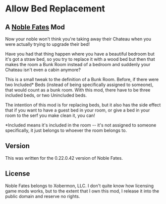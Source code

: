 # Allow Bed Replacement

## A [Noble Fates](https://noblefates.com) Mod

Now your noble won't think you're taking away their Chateau when you were
actually trying to upgrade their bed!

Have you had that thing happen where you have a beautiful bedroom but it's got
a straw bed, so you try to replace it with a wood bed but then that makes the
room a Bunk Room instead of a bedroom and suddenly your Chateau isn't even a
cabin anymore?

This is a small tweak to the definition of a Bunk Room. Before, if there were
two Included* Beds (instead of being specifically assigned to
someone), that would count as a bunk room. With this mod, there have to be
three included beds, or two Unincluded beds.

The intention of this mod is for replacing beds, but it also has the side
effect that if you want to have a guest bed in your room, or give a bed in your
room to the serf you make clean it, you can!

*Included means it's included in the room -- it's not assigned to someone specifically, it just belongs to whoever the room belongs to.

## Version
This was written for the 0.22.0.42 version of Noble Fates.

## License
Noble Fates belongs to Xobermon, LLC. I don't quite know how licensing game
mods works, but to the extent that I own this mod, I release it into the
public domain and reserve no rights.
